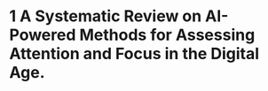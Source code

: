 # 1 A Systematic Review on AI-Powered Methods for Assessing Attention and Focus in the Digital Age.



